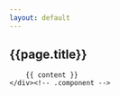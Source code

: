 ```yaml
---
layout: default
---
```


<div class="content">
	<div class="component">
			<h2 class="page-title">{{page.title}}</h2>

		{{ content }}
	</div><!-- .component -->
</div><!-- .content -->
